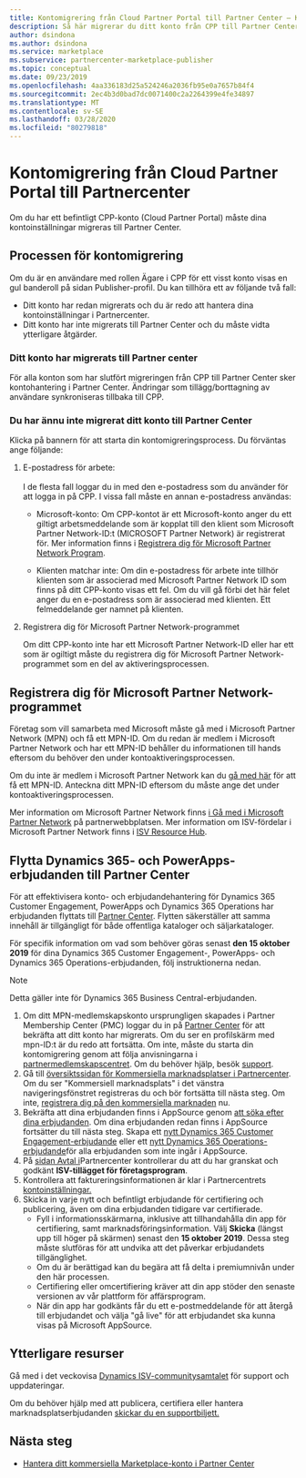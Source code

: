```yaml
---
title: Kontomigrering från Cloud Partner Portal till Partner Center – Kommersiell marknadsplats för Azure
description: Så här migrerar du ditt konto från CPP till Partner Center. - Kommersiell marknadsplats för Azure
author: dsindona
ms.author: dsindona
ms.service: marketplace
ms.subservice: partnercenter-marketplace-publisher
ms.topic: conceptual
ms.date: 09/23/2019
ms.openlocfilehash: 4aa336183d25a524246a2036fb95e0a7657b84f4
ms.sourcegitcommit: 2ec4b3d0bad7dc0071400c2a2264399e4fe34897
ms.translationtype: MT
ms.contentlocale: sv-SE
ms.lasthandoff: 03/28/2020
ms.locfileid: "80279818"
---
```

# <a name="account-migration-from-cloud-partner-portal-to-partner-center"></a>Kontomigrering från Cloud Partner Portal till Partnercenter

Om du har ett befintligt CPP-konto (Cloud Partner Portal) måste dina kontoinställningar migreras till Partner Center.

## <a name="account-migration-process"></a>Processen för kontomigrering

Om du är en användare med rollen Ägare i CPP för ett visst konto visas en gul banderoll på sidan Publisher-profil. Du kan tillhöra ett av följande två fall:

- Ditt konto har redan migrerats och du är redo att hantera dina kontoinställningar i Partnercenter.
- Ditt konto har inte migrerats till Partner Center och du måste vidta ytterligare åtgärder.

### <a name="your-account-has-been-migrated-to-partner-center"></a>Ditt konto har migrerats till Partner center

För alla konton som har slutfört migreringen från CPP till Partner Center sker kontohantering i Partner Center. Ändringar som tillägg/borttagning av användare synkroniseras tillbaka till CPP.

### <a name="you-have-not-yet-migrated-your-account-to-partner-center"></a>Du har ännu inte migrerat ditt konto till Partner Center

Klicka på bannern för att starta din kontomigreringsprocess. Du förväntas ange följande:

1. E-postadress för arbete: <br> <br> I de flesta fall loggar du in med den e-postadress som du använder för att logga in på CPP. I vissa fall måste en annan e-postadress användas:

    * Microsoft-konto: Om CPP-kontot är ett Microsoft-konto anger du ett giltigt arbetsmeddelande som är kopplat till den klient som Microsoft Partner Network-ID:t (MICROSOFT Partner Network) är registrerat för. Mer information finns i [Registrera dig för Microsoft Partner Network Program](#sign-up-for-microsoft-partner-network-program).

    * Klienten matchar inte: Om din e-postadress för arbete inte tillhör klienten som är associerad med Microsoft Partner Network ID som finns på ditt CPP-konto visas ett fel. Om du vill gå förbi det här felet anger du en e-postadress som är associerad med klienten. Ett felmeddelande ger namnet på klienten.

2. Registrera dig för Microsoft Partner Network-programmet

    Om ditt CPP-konto inte har ett Microsoft Partner Network-ID eller har ett som är ogiltigt måste du registrera dig för Microsoft Partner Network-programmet som en del av aktiveringsprocessen.

## <a name="sign-up-for-microsoft-partner-network-program"></a>Registrera dig för Microsoft Partner Network-programmet

Företag som vill samarbeta med Microsoft måste gå med i Microsoft Partner Network (MPN) och få ett MPN-ID. Om du redan är medlem i Microsoft Partner Network och har ett MPN-ID behåller du informationen till hands eftersom du behöver den under kontoaktiveringsprocessen.  

Om du inte är medlem i Microsoft Partner Network kan du [gå med här](https://signup.microsoft.com/signup?sku=StoreForBusinessIW&origin=partnerdashboard&culture=en-us&ru=https://partner.microsoft.com/dashboard/account/v3/xpu/onboard?ru=/en-us/dashboard/account/v3/enrollment/companyprofile/basicpartnernetwork/new) för att få ett MPN-ID. Anteckna ditt MPN-ID eftersom du måste ange det under kontoaktiveringsprocessen.

Mer information om Microsoft Partner Network finns [i Gå med i Microsoft Partner Network](https://partner.microsoft.com/en-US/membership) på partnerwebbplatsen. Mer information om ISV-fördelar i Microsoft Partner Network finns i [ISV Resource Hub](https://partner.microsoft.com/isv-resource-hub).  

## <a name="move-dynamics-365-and-powerapps-offers-to-partner-center"></a>Flytta Dynamics 365- och PowerApps-erbjudanden till Partner Center

För att effektivisera konto- och erbjudandehantering för Dynamics 365 Customer Engagement, PowerApps och Dynamics 365 Operations har erbjudanden flyttats till [Partner Center](https://partner.microsoft.com/). Flytten säkerställer att samma innehåll är tillgängligt för både offentliga kataloger och säljarkataloger.

För specifik information om vad som behöver göras senast **den 15 oktober 2019** för dina Dynamics 365 Customer Engagement-, PowerApps- och Dynamics 365 Operations-erbjudanden, följ instruktionerna nedan.

> [!NOTE]
> Detta gäller inte för Dynamics 365 Business Central-erbjudanden.  

1. Om ditt MPN-medlemskapskonto ursprungligen skapades i Partner Membership Center (PMC) loggar du in på [Partner Center](https://partner.microsoft.com/pcv/accountsettings/connectedpartnerprofile) för att bekräfta att ditt konto har migrerats. Om du ser en profilskärm med mpn-ID:t är du redo att fortsätta. Om inte, måste du starta din kontomigrering genom att följa anvisningarna i [partnermedlemskapscentret](https://partners.microsoft.com/partnerprogram/Welcome.aspx). Om du behöver hjälp, besök [support](https://partner.microsoft.com/support?issueid=100-0077).
2. Gå till [översiktssidan för Kommersiella marknadsplatser i Partnercenter](https://partner.microsoft.com/dashboard/commercial-marketplace/overview). Om du ser "Kommersiell marknadsplats" i det vänstra navigeringsfönstret registreras du och bör fortsätta till nästa steg. Om inte, [registrera dig på den kommersiella marknaden](https://partner.microsoft.com/dashboard/account/v3/enrollment/introduction/azureisv) nu.
3. Bekräfta att dina erbjudanden finns i AppSource genom [att söka efter dina erbjudanden](https://appsource.microsoft.com/). Om dina erbjudanden redan finns i AppSource fortsätter du till nästa steg. Skapa ett [nytt Dynamics 365 Customer Engagement-erbjudande](create-new-customer-engagement-offer.md) eller ett [nytt Dynamics 365 Operations-erbjudande](create-new-operations-offer.md)för alla erbjudanden som inte ingår i AppSource.
4. På [sidan Avtal i](https://partner.microsoft.com/dashboard/account/agreements)Partnercenter kontrollerar du att du har granskat och godkänt **ISV-tillägget för företagsprogram**.
5. Kontrollera att faktureringsinformationen är klar i Partnercentrets [kontoinställningar.](https://partner.microsoft.com/dashboard/account/v3/accountsettings/billingprofile)
6. Skicka in varje nytt och befintligt erbjudande för certifiering och publicering, även om dina erbjudanden tidigare var certifierade.
    * Fyll i informationsskärmarna, inklusive att tillhandahålla din app för certifiering, samt marknadsföringsinformation. Välj **Skicka** (längst upp till höger på skärmen) senast den **15 oktober 2019**. Dessa steg måste slutföras för att undvika att det påverkar erbjudandets tillgänglighet.
    * Om du är berättigad kan du begära att få delta i premiumnivån under den här processen.
    * Certifiering eller omcertifiering kräver att din app stöder den senaste versionen av vår plattform för affärsprogram.
    * När din app har godkänts får du ett e-postmeddelande för att återgå till erbjudandet och välja "gå live" för att erbjudandet ska kunna visas på Microsoft AppSource.

## <a name="additional-resources"></a>Ytterligare resurser

Gå med i det veckovisa [Dynamics ISV-communitysamtalet](https://aka.ms/DynamicsISV-CommunityCall) för support och uppdateringar.

Om du behöver hjälp med att publicera, certifiera eller hantera marknadsplatserbjudanden [skickar du en supportbiljett.](https://aka.ms/MarketplacePublisherSupport)

## <a name="next-steps"></a>Nästa steg

- [Hantera ditt kommersiella Marketplace-konto i Partner Center](./manage-account.md)
